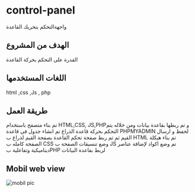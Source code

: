 # control-panel
واجهةالتحكم بتحريك القاعدة
## الهدف من المشروع 
القدرة على التحكم بحركة القاعدة
## اللغات المستخدمها 
html ,css ,Js , php
## طريقة العمل
تم بناء متصفح باستخدام HTML,CSS, JS,PHPو تم ربطها بقاعدة بيانات ومن خلاله يتم التحكم بحركة قاعدة الذراع  تم انشاء جدول في قاعدة PHPMYADMIN  لحفظ و ارسال القيم ثم تم ربط صفحة تحكم القاعدة بصفحة القيم لذراع 
ب HTML
تم بناء هيكلة الصفحة كامله
ب CSS
وضع تنسيقات الصفحة 
ب JS
تم وضع اكواد لإضافة عناصر ديناميكية وتفاعلية
بPHP
لربط بقاعدة البيانات
## Mobil web view
![mobil pic](https://user-images.githubusercontent.com/86428034/124293211-1247bf00-db5f-11eb-9d96-5d5175aa8bfc.PNG)

